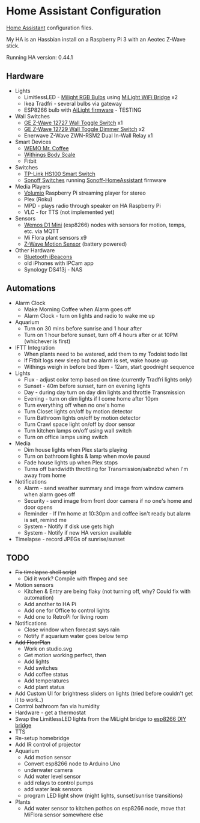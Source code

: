 # Home Assistant Configuration
[Home Assistant](http://homeassistant.io) configuration files.

My HA is an Hassbian install on a Raspberry Pi 3 with an Aeotec Z-Wave stick.

Running HA version: 0.44.1

## Hardware
* Lights
  * LimitlessLED - [Milight RGB Bulbs](http://amzn.to/2slpT2W) using [MiLight WiFi Bridge](http://amzn.to/2roEQ59) x2
  * Ikea Tradfri - several bulbs via gateway
  * ESP8266 bulb with [AiLight firmware](https://github.com/stelgenhof/AiLight) - TESTING
* Wall Switches
  * [GE Z-Wave 12727 Wall Toggle Switch](http://amzn.to/2rnVCBs) x1
  * [GE Z-Wave 12729 Wall Toggle Dimmer Switch](http://amzn.to/2spiWil) x2
  * Enerwave Z-Wave ZWN-RSM2 Dual In-Wall Relay x1
* Smart Devices
  * [WEMO Mr. Coffee](http://amzn.to/2sysDuG)
  * [Withings Body Scale](http://amzn.to/2spNwIQ)
  * Fitbit
* Switches
  * [TP-Link HS100 Smart Switch](http://amzn.to/2sq1bQb)
  * [Sonoff Switches](https://www.itead.cc/sonoff-wifi-wireless-switch.html) running [Sonoff-HomeAssistant](https://github.com/KmanOz/Sonoff-HomeAssistant) firmware
* Media Players
  * [Volumio](https://volumio.org/) Raspberry Pi streaming player for stereo
  * Plex (Roku)
  * MPD - plays radio through speaker on HA Raspberry Pi
  * VLC - for TTS (not implemented yet)
* Sensors
  * [Wemos D1 Mini](http://amzn.to/2sydVU8) (esp8266) nodes with sensors for motion, temps, etc. via MQTT
  * Mi Flora plant sensors x9
  * [Z-Wave Motion Sensor](http://amzn.to/2symNta) (battery powered)
* Other Hardware
  * [Bluetooth iBeacons](http://amzn.to/2slTOIF)
  * old iPhones with IPCam app
  * Synology DS413j - NAS
  
## Automations
* Alarm Clock
  * Make Morning Coffee when Alarm goes off
  * Alarm Clock - turn on lights and radio to wake me up
* Aquarium
  * Turn on 30 mins before sunrise and 1 hour after
  * Turn on 1 hour before sunset, turn off 4 hours after or at 10PM (whichever is first)
* IFTT Integration
  * When plants need to be watered, add them to my Todoist todo list
  * If Fitbit logs new sleep but no alarm is set, wake house up
  * Withings weigh in before bed 9pm - 12am, start goodnight sequence
* Lights
  * Flux - adjust color temp based on time (currently Tradfri lights only)
  * Sunset - 40m before sunset, turn on evening lights
  * Day - during day turn on day dim lights and throttle Transmission
  * Evening - turn on dim lights if I come home after 10pm
  * Turn everything off when no one's home
  * Turn Closet lights on/off by motion detector
  * Turn Bathroom lights on/off by motion detector
  * Turn Crawl space light on/off by door sensor
  * Turn kitchen lamps on/off using wall switch
  * Turn on office lamps using switch
* Media
  * Dim house lights when Plex starts playing
  * Turn on bathroom lights & lamp when movie pausd
  * Fade house lights up when Plex stops
  * Turns off bandwidth throttling for Transmission/sabnzbd when I'm away from home
* Notifications
  * Alarm - send weather summary and image from window camera when alarm goes off
  * Security - send image from front door camera if no one's home and door opens
  * Reminder - If I'm home at 10:30pm and coffee isn't ready but alarm is set, remind me
  * System - Notify if disk use gets high
  * System - Notify if new HA version available
* Timelapse - record JPEGs of sunrise/sunset
  

## TODO
* ~~Fix timelapse shell script~~
  * Did it work? Compile with ffmpeg and see
* Motion sensors
  * Kitchen & Entry are being flaky (not turning off, why? Could fix with automation)
  * Add another to HA Pi
  * Add one for Office to control lights
  * Add one to RetroPi for living room
* Notifications
  * Close window when forecast says rain
  * Notify if aquarium water goes below temp
* ~~Add FloorPlan~~
  * Work on studio.svg
  * Get motion working perfect, then
  * Add lights
  * Add switches
  * Add coffee status
  * Add temperatures
  * Add plant status
* Add Custom UI for brightness sliders on lights (tried before couldn't get it to work..)
* Control bathroom fan via humidity
* Hardware - get a thermostat
* Swap the LimitlessLED lights from the MiLight bridge to [esp8266 DIY bridge](https://github.com/sidoh/esp8266_milight_hub)
* TTS
* Re-setup homebridge
* Add IR control of projector
* Aquarium
  * Add motion sensor
  * Convert esp8266 node to Arduino Uno
  * underwater camera
  * Add water level sensor
  * add relays to control pumps
  * add water leak sensors
  * program LED light show (night lights, sunset/sunrise transitions)
* Plants
  * Add water sensor to kitchen pothos on esp8266 node, move that MiFlora sensor somewhere else
